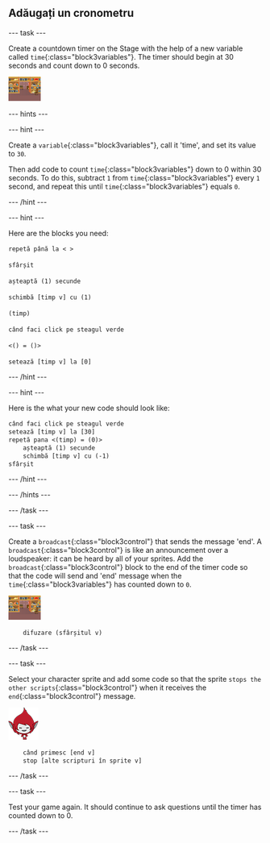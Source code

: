 ## Adăugați un cronometru

\--- task \---

Create a countdown timer on the Stage with the help of a new variable called `time`{:class="block3variables"}. The timer should begin at 30 seconds and count down to 0 seconds.

![Stage sprite](images/stage-sprite.png)

\--- hints \---

\--- hint \---

Create a `variable`{:class="block3variables"}, call it 'time', and set its value to `30`.

Then add code to count `time`{:class="block3variables"} down to 0 within 30 seconds. To do this, subtract `1` from `time`{:class="block3variables"} every `1` second, and repeat this until `time`{:class="block3variables"} equals `0`.

\--- /hint \---

\--- hint \---

Here are the blocks you need:

```blocks3
repetă până la < >

sfârșit

așteaptă (1) secunde

schimbă [timp v] cu (1)

(timp)

când faci click pe steagul verde

<() = ()>

setează [timp v] la [0]
```

\--- /hint \---

\--- hint \---

Here is the what your new code should look like:

```blocks3
când faci click pe steagul verde
setează [timp v] la [30]
repetă pana <(timp) = (0)>
    așteaptă (1) secunde
    schimbă [timp v] cu (-1)
sfârșit
```

\--- /hint \---

\--- /hints \---

\--- /task \---

\--- task \---

Create a `broadcast`{:class="block3control"} that sends the message 'end'. A `broadcast`{:class="block3control"} is like an announcement over a loudspeaker: it can be heard by all of your sprites. Add the `broadcast`{:class="block3control"} block to the end of the timer code so that the code will send and 'end' message when the `time`{:class="block3variables"} has counted down to `0`.

![Stage sprite](images/stage-sprite.png)

```blocks3
    difuzare (sfârșitul v)
```

\--- /task \---

\--- task \---

Select your character sprite and add some code so that the sprite `stops the other scripts`{:class="block3control"} when it receives the `end`{:class="block3control"} message.

![Giga sprite](images/giga-sprite.png)

```blocks3
    când primesc [end v]
    stop [alte scripturi în sprite v]
```

\--- /task \---

\--- task \---

Test your game again. It should continue to ask questions until the timer has counted down to 0.

\--- /task \---